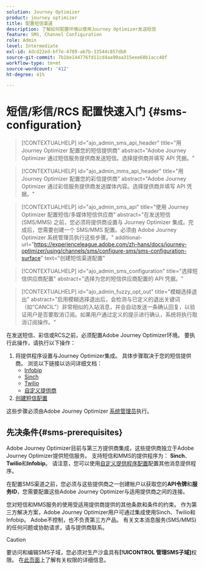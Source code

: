 ```yaml
---
solution: Journey Optimizer
product: journey optimizer
title: 配置短信渠道
description: 了解如何配置环境以使用Journey Optimizer发送短信
feature: SMS, Channel Configuration
role: Admin
level: Intermediate
exl-id: 4dcd22ed-bf7e-4789-ab7b-33544c857db8
source-git-commit: 7b1be144776fd11cd4aa90aa315eee60b1acc40f
workflow-type: tm+mt
source-wordcount: '412'
ht-degree: 41%

---
```


# 短信/彩信/RCS 配置快速入门 {#sms-configuration}

>[!CONTEXTUALHELP]
>id="ajo_admin_sms_api_header"
>title="用 Journey Optimizer 配置您的短信提供商"
>abstract="Adobe Journey Optimizer 通过短信服务提供商发送短信。选择提供商并填写 API 凭据。"

>[!CONTEXTUALHELP]
>id="ajo_admin_mms_api_header"
>title="用 Journey Optimizer 配置您的彩信提供商"
>abstract="Adobe Journey Optimizer 通过彩信服务提供商发送媒体内容。选择提供商并填写 API 凭据。"

>[!CONTEXTUALHELP]
>id="ajo_admin_sms_api"
>title="使用 Journey Optimizer 配置短信/多媒体短信供应商"
>abstract="在发送短信 (SMS/MMS) 之前，您必须将提供商设置与 Journey Optimizer 集成。完成后，您需要创建一个 SMS/MMS 配置。必须由 Adobe Journey Optimizer 系统管理员执行这些步骤。"
>additional-url="https://experienceleague.adobe.com/zh-hans/docs/journey-optimizer/using/channels/sms/configure-sms/sms-configuration-surface" text="创建短信渠道配置"

>[!CONTEXTUALHELP]
>id="ajo_admin_sms_configuration"
>title="选择短信供应商配置"
>abstract="选择为您的短信供应商配置的 API 凭据。"

>[!CONTEXTUALHELP]
>id="ajo_admin_fuzzy_opt_out"
>title="模糊选择退出"
>abstract="启用模糊选择退出后，会检测与已定义的退出关键词（如“CANCIL”）非常相似的入站消息，并会自动发送一条确认回复，以验证用户是否要取消订阅。如果用户通过定义的提示进行确认，系统将执行取消订阅操作。"

在发送短信、彩信或RCS之前，必须配置Adobe Journey Optimizer环境。 要执行此操作，请执行以下操作：

1. 将提供程序设置与Journey Optimizer集成。
具体步骤取决于您的短信提供商。 浏览以下链接以访问详细文档：
   * [Infobip](sms-configuration-infobip.md)
   * [Sinch](sms-configuration-sinch.md)
   * [Twilio](sms-configuration-twilio.md)
   * [自定义提供商](sms-configuration-custom.md)
1. [创建短信配置](sms-configuration-surface.md)

这些步骤必须由Adobe Journey Optimizer [系统管理员](../start/path/administrator.md)执行。

## 先决条件{#sms-prerequisites}

Adobe Journey Optimizer目前与第三方提供商集成，这些提供商独立于Adobe Journey Optimizer提供短信服务。 支持短信和MMS的提供程序为： **Sinch**、**Twilio**&#x200B;和&#x200B;**Infobip**。 请注意，您可以使用[自定义提供程序配置](sms-configuration-custom.md)配置其他消息提供程序。

在配置SMS渠道之前，您必须与这些提供商之一创建帐户以获取您的&#x200B;**API令牌**&#x200B;和&#x200B;**服务ID**，您需要配置这些Adobe Journey Optimizer与适用提供商之间的连接。

您对短信和MMS服务的使用受适用提供商提供的其他条款和条件的约束。 作为第三方解决方案，Adobe Journey Optimizer用户可通过集成使用Sinch、Twilio和Infobip。 Adobe不控制，也不负责第三方产品。 有关文本消息服务(SMS/MMS)的任何问题或协助请求，请与提供商联系。

>[!CAUTION]
>
>要访问和编辑SMS子域，您必须对生产沙盒具有&#x200B;**[!UICONTROL 管理SMS子域]**&#x200B;权限。 在[此页面](../administration/high-low-permissions.md#administration-permissions)上了解有关权限的详细信息。
>

